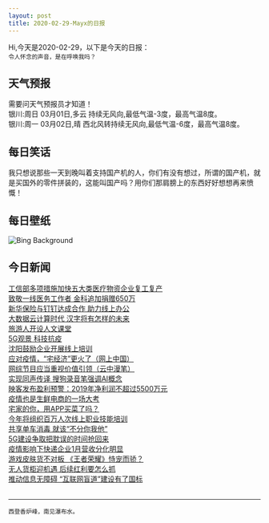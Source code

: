 ```yaml
---
layout: post
title: 2020-02-29-Mayx的日报
---
```


Hi,今天是2020-02-29，以下是今天的日报：<br><small>
令人怀念的声音，是在呼唤我吗？</small><!--more-->
## 天气预报
需要问天气预报员才知道！<br>银川:周日 03月01日,多云 持续无风向,最低气温-3度，最高气温8度。<br>银川:周一 03月02日,晴 西北风转持续无风向,最低气温-6度，最高气温8度。
## 每日笑话
我只想说那些一天到晚叫着支持国产机的人，你们有没有想过，所谓的国产机，就是买国外的零件拼装的，这能叫国产吗？用你们那肩膀上的东西好好想想再来愤慨！
## 每日壁纸
![Bing Background](https://cn.bing.com/th?id=OHR.OtterCreekVT_EN-US1557441690_1920x1080.jpg&rf=LaDigue_1920x1080.jpg&pid=hp "Otter Creek in winter, Brandon, Vermont (© Caleb Kenna/Offset)")
## 今日新闻

[工信部多项措施加快五大类医疗物资企业复工复产](http://it.people.com.cn/n1/2020/0228/c1009-31610120.html)   
[致敬一线医务工作者 金科追加捐赠650万](http://it.people.com.cn/n1/2020/0228/c1009-31610094.html)   
[新华保险与钉钉达成合作 助力线上办公](http://it.people.com.cn/n1/2020/0228/c1009-31610040.html)   
[大数据云计算时代 汉字将有怎样的未来](http://it.people.com.cn/n1/2020/0228/c1009-31609012.html)   
[旅游人开设人文课堂](http://it.people.com.cn/n1/2020/0228/c1009-31609013.html)   
[5G观景 科技抗疫](http://it.people.com.cn/n1/2020/0228/c1009-31609014.html)   
[沈阳鼓励企业开展线上培训](http://it.people.com.cn/n1/2020/0228/c1009-31608997.html)   
[应对疫情，“宅经济”更火了（网上中国）](http://it.people.com.cn/n1/2020/0228/c1009-31609008.html)   
[网综节目应当重视价值引领（云中漫笔）](http://it.people.com.cn/n1/2020/0228/c1009-31609009.html)   
[实现同声传译 搜狗录音笔强调AI概念](http://it.people.com.cn/n1/2020/0228/c1009-31608532.html)   
[映客发布盈利预警：2019年净利润不超过5500万元](http://it.people.com.cn/n1/2020/0228/c1009-31608536.html)   
[疫情也是生鲜电商的一场大考](http://it.people.com.cn/n1/2020/0228/c1009-31608709.html)   
[宅家的你，用APP买菜了吗？](http://it.people.com.cn/n1/2020/0228/c1009-31608708.html)   
[今年将组织百万人次线上职业技能培训](http://it.people.com.cn/n1/2020/0228/c1009-31608693.html)   
[共享单车消毒 就该“不分你我他”](http://it.people.com.cn/n1/2020/0228/c1009-31608553.html)   
[5G建设争取把耽误的时间抢回来](http://it.people.com.cn/n1/2020/0228/c1009-31608559.html)   
[疫情影响下快递企业1月营收分化明显](http://it.people.com.cn/n1/2020/0228/c1009-31608589.html)   
[游戏皮肤货不对板 《王者荣耀》恃宠而骄？](http://it.people.com.cn/n1/2020/0228/c1009-31608507.html)   
[无人货柜迎机遇 后续红利要怎么抓](http://it.people.com.cn/n1/2020/0228/c1009-31608495.html)   
[推动信息无障碍 “互联网盲道”建设有了国标](http://it.people.com.cn/n1/2020/0228/c1009-31608478.html)   
<br />

***

<small>西登香炉峰，南见瀑布水。</small>
